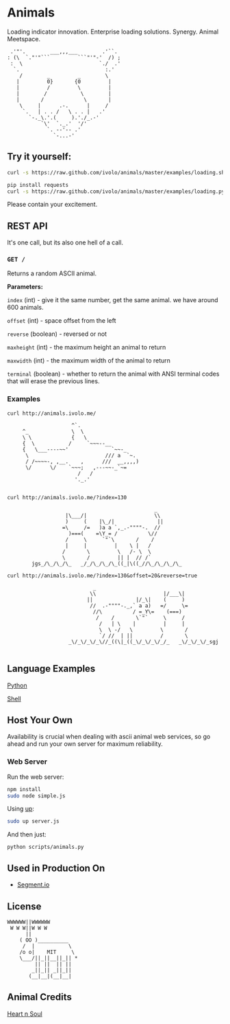 

# Animals

Loading indicator innovation. Enterprise loading solutions. Synergy.
Animal Meetspace.

```
 .'"'.        ___,,,___        .'``. 
: (\  `."'"```         ```"'"-'  /) ;
 :  \                         `./  .'
  `.                            :.'  
    /        _         _        \    
   |         0}       {0         |   
   |         /         \         |   
   |        /           \        |   
   |       /             \       |   
    \     |      .-.      |     /    
     `.   | . . /   \ . . |   .'     
       `-._\.'.(     ).'./_.-'       
           `\'  `._.'  '/'           
             `. --'-- .'             
               `-...-'               

```

## Try it yourself:

```bash
curl -s https://raw.github.com/ivolo/animals/master/examples/loading.sh | sh
```

```bash
pip install requests
curl -s https://raw.github.com/ivolo/animals/master/examples/loading.py | python
```

Please contain your excitement.

## REST API

It's one call, but its also one hell of a call.

### `GET /`
Returns a random ASCII animal.

**Parameters:**

`index` (int) - give it the same number, get the same animal. we have around 600 animals.

`offset` (int) -  space offset from the left

`reverse` (boolean) - reversed or not

`maxheight` (int) - the maximum height an animal to return

`maxwidth` (int) - the maximum width of the animal to return

`terminal` (boolean) - whether to return the animal with ANSI terminal codes that will erase the previous lines.


### Examples

`curl http://animals.ivolo.me/`
```
                     ^`.                        
     ^_              \  \                       
     \ \             {   \                      
     {  \           /     `~~~--__              
     {   \___----~~'              `~~-_         
      \                         /// a  `~.      
      / /~~~~-, ,__.    ,      ///  __,,,,)     
      \/      \/    `~~~;   ,---~~-_`~=         
                       /   /                    
                      '._.'                     
                                                
```
`curl http://animals.ivolo.me/?index=130`
```
                                                _        
                   |\___/|                      \\       
                   )     (    |\_/|              ||      
                  =\     /=   )a a `,_.-""""-.  //       
                    )===(    =\Y_= /          \//        
                   /     \     `"`\       /    /         
                   |     |         |    \ |   /          
                  /       \         \   /- \  \          
                  \       /         || |  // /`          
        jgs_/\_/\_/\_   _/_/\_/\_/\_((_|\((_//\_/\_/\_/\_

```

`curl http://animals.ivolo.me/?index=130&offset=20&reverse=true`
```
                            _                                                
                           \\                      |/___\|                   
                          ||              |/_\|    (     )                   
                           //  .-""""-._,` a a)   =/     \=                  
                            //\          / =_Y\=    (===)                    
                             /    /       \`"`     \     /                   
                              /   | \    |         |     |                   
                              \  \ -/   \         \       /                  
                              `/ //  | ||         /       \                  
                    _\/_\/_\/_\//_((\|_((_\/_\/_\/_/_   _\/_\/_\/_sgj        
                                                                             
```

## Language Examples

[Python](https://github.com/ivolo/animals/blob/master/examples/loading.py)

[Shell](https://github.com/ivolo/animals/blob/master/examples/loading.sh)

## Host Your Own
Availability is crucial when dealing with ascii animal web services,
so go ahead and run your own server for maximum reliability.

### Web Server

Run the web server:
```bash
npm install
sudo node simple.js
```

Using [up](https://github.com/learnboost/up):
```bash
sudo up server.js
```
And then just:
```
python scripts/animals.py
```

## Used in Production On
* [Segment.io](https://segment.io)

## License

```
WWWWWW||WWWWWW
 W W W||W W W
      ||
    ( OO )__________
     /  |           \
    /o o|    MIT     \
    \___/||_||__||_|| *
         || ||  || ||
        _||_|| _||_||
       (__|__|(__|__|
```

## Animal Credits

[Heart n Soul](http://www.heartnsoul.com/ascii_art/ascii_animals_indx.htm)